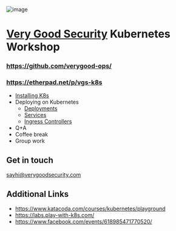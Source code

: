 ![image](https://user-images.githubusercontent.com/252280/40985260-697678ea-68ec-11e8-921b-5674a54f470c.png)

# [Very Good Security](https://www.verygoodsecurity.com/?utm_source=k8s) Kubernetes Workshop

### https://github.com/verygood-ops/
### https://etherpad.net/p/vgs-k8s

* [Installing K8s](https://github.com/verygood-ops/kubernetes-workshop/tree/master/01-Install)
* Deploying on Kubernetes
  * [Deployments](https://github.com/verygood-ops/kubernetes-workshop/tree/master/02-Deployment)
  * [Services](https://github.com/verygood-ops/kubernetes-workshop/tree/master/03-Service)
  * [Ingress Controllers](https://github.com/verygood-ops/kubernetes-workshop/tree/master/04-Ingress)
* Q+A
* Coffee break
* Group work
  
## Get in touch

sayhi@verygoodsecurity.com

## Additional Links

- https://www.katacoda.com/courses/kubernetes/playground
- https://labs.play-with-k8s.com/
- https://www.facebook.com/events/618985471770520/
